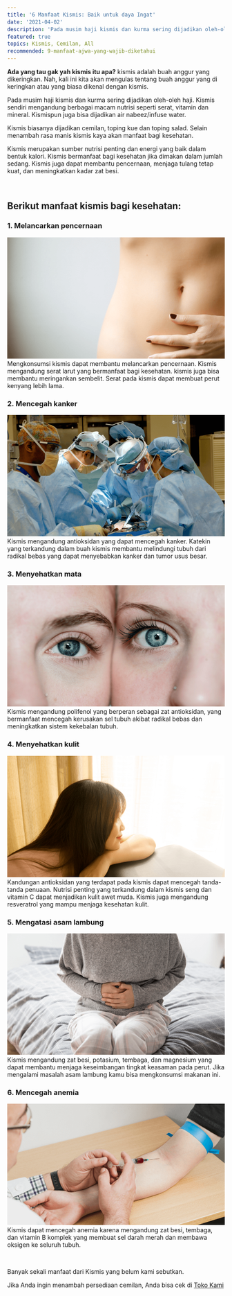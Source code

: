 ```yaml
---
title: '6 Manfaat Kismis: Baik untuk daya Ingat'
date: '2021-04-02'
description: 'Pada musim haji kismis dan kurma sering dijadikan oleh-oleh haji. Kismis sendiri mengandung berbagai macam nutrisi seperti serat, vitamin dan mineral. Kismispun juga bisa dijadikan air nabeez/infuse water.'
featured: true
topics: Kismis, Cemilan, All
recommended: 9-manfaat-ajwa-yang-wajib-diketahui
---
```


**Ada yang tau gak yah kismis itu apa?** kismis adalah buah anggur yang dikeringkan. Nah, kali ini kita akan mengulas tentang buah anggur yang di keringkan atau yang biasa dikenal dengan kismis.

Pada musim haji kismis dan kurma sering dijadikan oleh-oleh haji. Kismis sendiri mengandung berbagai macam nutrisi seperti serat, vitamin dan mineral. Kismispun juga bisa dijadikan air nabeez/infuse water.

Kismis biasanya dijadikan cemilan, toping kue dan toping salad. Selain menambah rasa manis kismis kaya akan manfaat bagi kesehatan.

Kismis merupakan sumber nutrisi penting dan energi yang baik dalam bentuk kalori. Kismis bermanfaat bagi kesehatan jika dimakan dalam jumlah sedang. Kismis juga dapat membantu pencernaan, menjaga tulang tetap kuat, dan meningkatkan kadar zat besi.

<br/>

## Berikut manfaat kismis bagi kesehatan:

### 1. Melancarkan pencernaan

![Melancarkan pencernaan](./images/blog-kismis/melancarkan-pencernaan.png)
Mengkonsumsi kismis dapat membantu melancarkan pencernaan. Kismis mengandung serat larut yang bermanfaat bagi kesehatan. kismis juga bisa membantu meringankan sembelit. Serat pada kismis dapat membuat perut kenyang lebih lama.

### 2. Mencegah kanker

![Mencegah Kanker](./images/blog-kismis/mencegah-kanker.png)
Kismis mengandung antioksidan yang dapat mencegah kanker. Katekin yang terkandung dalam buah kismis membantu melindungi tubuh dari radikal bebas yang dapat menyebabkan kanker dan tumor usus besar.

### 3. Menyehatkan mata

![Menyehatkan Mata](./images/blog-kismis/menyehatkan-mata.png)
Kismis mengandung polifenol yang berperan sebagai zat antioksidan, yang bermanfaat mencegah kerusakan sel tubuh akibat radikal bebas dan meningkatkan sistem kekebalan tubuh.

### 4. Menyehatkan kulit

![Menyehatkan Kulit](./images/blog-kismis/menyehatkan-kulit.png)
Kandungan antioksidan yang terdapat pada kismis dapat mencegah tanda-tanda penuaan. Nutrisi penting yang terkandung dalam kismis seng dan vitamin C dapat menjadikan kulit awet muda. Kismis juga mengandung resveratrol yang mampu menjaga kesehatan kulit.

### 5. Mengatasi asam lambung

![Mengatasi Asam Lambung](./images/blog-kismis/mengatasi-asam-lambung.png)
Kismis mengandung zat besi, potasium, tembaga, dan magnesium yang dapat membantu menjaga keseimbangan tingkat keasaman pada perut. Jika mengalami masalah asam lambung kamu bisa mengkonsumsi makanan ini.

### 6. Mencegah anemia

![Mencegah Anemia](./images/blog-kismis/mencegah-anemia.png)
Kismis dapat mencegah anemia karena mengandung zat besi, tembaga, dan vitamin B komplek yang membuat sel darah merah dan membawa oksigen ke seluruh tubuh.

<br/>

Banyak sekali manfaat dari Kismis yang belum kami sebutkan.

Jika Anda ingin menambah persediaan cemilan, Anda bisa cek di [Toko Kami](https://toko.sarikurma.id/)

<br/>
